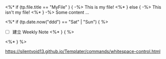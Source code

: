 <%* if (tp.file.title == "MyFile" ) { -%>
This is my file!
<%* } else { -%>
This isn't my file!
<%* } -%>
Some content ...


<%* if (tp.date.now("ddd") == "Sat" | "Sun") { %>
- [ ] 建立 Weekly Note 
<%* } { %>

<%* } %>

https://silentvoid13.github.io/Templater/commands/whitespace-control.html